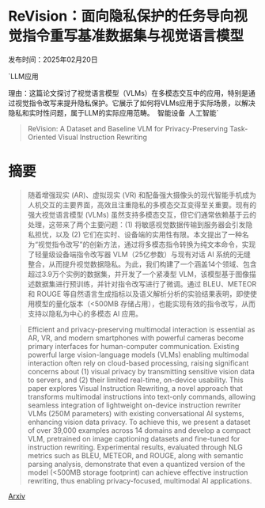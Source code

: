 # ReVision：面向隐私保护的任务导向视觉指令重写基准数据集与视觉语言模型

发布时间：2025年02月20日

`LLM应用

理由：这篇论文探讨了视觉语言模型（VLMs）在多模态交互中的应用，特别是通过视觉指令改写来提升隐私保护。它展示了如何将VLMs应用于实际场景，以解决隐私和实时性问题，属于LLM的实际应用范畴。` `智能设备` `人工智能`

> ReVision: A Dataset and Baseline VLM for Privacy-Preserving Task-Oriented Visual Instruction Rewriting

# 摘要

> 随着增强现实 (AR)、虚拟现实 (VR) 和配备强大摄像头的现代智能手机成为人机交互的主要界面，高效且注重隐私的多模态交互变得至关重要。现有的强大视觉语言模型 (VLMs) 虽然支持多模态交互，但它们通常依赖基于云的处理，这带来了两个主要问题：(1) 将敏感视觉数据传输到服务器会引发隐私担忧，以及 (2) 它们在实时、设备端的实用性有限。本文提出了一种名为“视觉指令改写”的创新方法，通过将多模态指令转换为纯文本命令，实现了轻量级设备端指令改写器 VLM（25亿参数）与现有对话 AI 系统的无缝整合，从而提升视觉数据隐私。为此，我们构建了一个涵盖14个领域、包含超过3.9万个实例的数据集，并开发了一个紧凑型 VLM，该模型基于图像描述数据集进行预训练，并针对指令改写进行了微调。通过 BLEU、METEOR 和 ROUGE 等自然语言生成指标以及语义解析分析的实验结果表明，即使使用模型的量化版本（<500MB 存储占用），也能实现有效的指令改写，从而支持以隐私为中心的多模态 AI 应用。

> Efficient and privacy-preserving multimodal interaction is essential as AR, VR, and modern smartphones with powerful cameras become primary interfaces for human-computer communication. Existing powerful large vision-language models (VLMs) enabling multimodal interaction often rely on cloud-based processing, raising significant concerns about (1) visual privacy by transmitting sensitive vision data to servers, and (2) their limited real-time, on-device usability. This paper explores Visual Instruction Rewriting, a novel approach that transforms multimodal instructions into text-only commands, allowing seamless integration of lightweight on-device instruction rewriter VLMs (250M parameters) with existing conversational AI systems, enhancing vision data privacy. To achieve this, we present a dataset of over 39,000 examples across 14 domains and develop a compact VLM, pretrained on image captioning datasets and fine-tuned for instruction rewriting. Experimental results, evaluated through NLG metrics such as BLEU, METEOR, and ROUGE, along with semantic parsing analysis, demonstrate that even a quantized version of the model (<500MB storage footprint) can achieve effective instruction rewriting, thus enabling privacy-focused, multimodal AI applications.

[Arxiv](https://arxiv.org/abs/2502.14780)